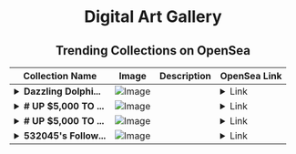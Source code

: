 <div align="center">

# Digital Art Gallery

## Trending Collections on OpenSea

| Collection Name                       | Image                                                                                     | Description                       | OpenSea Link                                                                                          |
|---------------------------------------|-------------------------------------------------------------------------------------------|-----------------------------------|--------------------------------------------------------------------------------------------------------|
| **<details><summary>Dazzling Dolphi...</summary>Dazzling Dolphins</details>** | ![Image](https://i.seadn.io/s/raw/files/45a05977eee9c52c48b588dc7d283ad2.gif?w=500&auto=format?w=200&auto=format) |  | <details><summary>Link</summary>[Dazzling Dolphins](https://opensea.io/collection/dazzling-dolphins)</details> |
| **<details><summary># UP $5,000 TO ...</summary># UP $5,000 TO $50,000</details>** | ![Image](https://i.seadn.io/s/raw/files/4f3d4b6caaee367b6e0ac2814e1b067a.png?w=500&auto=format?w=200&auto=format) |  | <details><summary>Link</summary>[# UP $5,000 TO $50,000](https://opensea.io/collection/up-5000-to-50000-335)</details> |
| **<details><summary># UP $5,000 TO ...</summary># UP $5,000 TO $50,000</details>** | ![Image](https://i.seadn.io/s/raw/files/126efceb3453b7c51c2812a214bf4aba.png?w=500&auto=format?w=200&auto=format) |  | <details><summary>Link</summary>[# UP $5,000 TO $50,000](https://opensea.io/collection/up-5000-to-50000-334)</details> |
| **<details><summary>532045's Follow...</summary>532045's Follower</details>** | ![Image](https://i.seadn.io/s/raw/files/19f9f090920392cc3650cbdf4361755b.png?w=500&auto=format?w=200&auto=format) |  | <details><summary>Link</summary>[532045's Follower](https://opensea.io/collection/532045-s-follower)</details> |

</div>